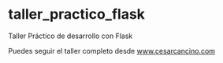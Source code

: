 # taller_practico_flask
Taller Práctico de desarrollo con Flask

Puedes seguir el taller completo desde www.cesarcancino.com